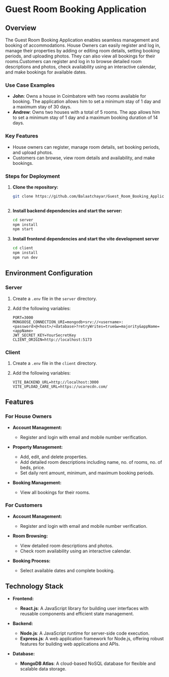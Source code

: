 # Guest Room Booking Application

## Overview

The Guest Room Booking Application enables seamless management and booking of accommodations. House Owners can easily register and log in, manage their properties by adding or editing room details, setting booking periods, and uploading photos. They can also view all bookings for their rooms.Customers can register and log in to browse detailed room descriptions and photos, check availability using an interactive calendar, and make bookings for available dates.


### Use Case Examples
- **John**: Owns a house in Coimbatore with two rooms available for booking. The application allows him to set a minimum stay of 1 day and a maximum stay of 30 days.
- **Andrew**: Owns two houses with a total of 5 rooms. The app allows him to set a minimum stay of 1 day and a maximum booking duration of 14 days.

### Key Features
- House owners can register, manage room details, set booking periods, and upload photos.
- Customers can browse, view room details and availability, and make bookings.

  


### Steps for Deployment

1. **Clone the repository:**
   ```sh
   git clone https://github.com/Balaatchayar/Guest_Room_Booking_Application_MERN
  

2. **Install backend dependencies and start the server:**
    ```sh
    cd server
    npm install
    npm start

3. **Install frontend dependencies and start the vite development server**
    ```sh
    cd client
    npm install
    npm run dev

## Environment Configuration

### Server

1. Create a `.env` file in the `server` directory.

2. Add the following variables:

    ```env
    PORT=3000
    MONGOOSE_CONNECTION_URI=mongodb+srv://<username>:<password>@<host>/<database>?retryWrites=true&w=majority&appName=<appName>
    JWT_SECRET_KEY=YourSecretKey
    CLIENT_ORIGIN=http://localhost:5173
    ```

### Client

1. Create a `.env` file in the `client` directory.

2. Add the following variables:

    ```env
    VITE_BACKEND_URL=http://localhost:3000
    VITE_UPLOAD_CARE_URL=https://ucarecdn.com/
    ```




## Features

### For House Owners
- **Account Management:**
  - Register and login with email and mobile number verification.

- **Property Management:**
  - Add, edit, and delete properties.
  - Add detailed room descriptions including name, no. of rooms, no. of beds, price.
  - Set daily rent amount, minimum, and maximum booking periods.

- **Booking Management:**
  - View all bookings for their rooms.

### For Customers
- **Account Management:**
  - Register and login with email and mobile number verification.

- **Room Browsing:**
  - View detailed room descriptions and photos.
  - Check room availability using an interactive calendar.

- **Booking Process:**
  - Select available dates and complete booking.

## Technology Stack

- **Frontend:**
  - **React.js**: A JavaScript library for building user interfaces with reusable components and efficient state management.

- **Backend:**
  - **Node.js**: A JavaScript runtime for server-side code execution.
  - **Express.js**: A web application framework for Node.js, offering robust features for building web applications and APIs.

- **Database:**
  - **MongoDB Atlas**: A cloud-based NoSQL database for flexible and scalable data storage.


